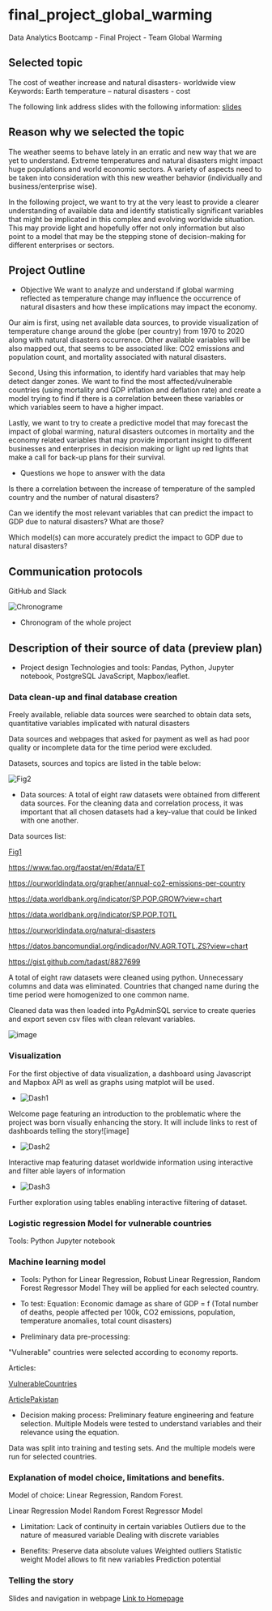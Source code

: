 # final_project_global_warming
Data Analytics Bootcamp - Final Project - Team Global Warming


## Selected topic 
The cost of weather increase and natural disasters- worldwide view
 Keywords: Earth temperature – natural disasters - cost

The following link address slides with the following information: 
[slides](https://docs.google.com/presentation/d/1NoE9vUd6RThqdDHh4d1OVyLSLFeM9awF/edit?usp=sharing&ouid=114301235931032176624&rtpof=true&sd=true) 

## Reason why we selected the topic 

The weather seems to behave lately in an erratic and new way that we are yet to understand.
Extreme temperatures and natural disasters might impact huge populations and world economic sectors.
A variety of aspects need to be taken into consideration with this new weather behavior (individually and business/enterprise wise). 

In the following project, we want to try at the very least to provide a clearer understanding of available data and identify statistically significant variables that might be implicated in this complex and evolving worldwide situation. This may provide light and hopefully offer not only information but also point to a model that may be the stepping stone of decision-making for different enterprises or sectors. 


## Project Outline
- Objective 
We want to analyze and understand if global warming reflected as temperature change may influence the occurrence of natural disasters and how these implications may impact the economy.

Our aim is first, using net available data sources, to provide visualization of temperature change around the globe (per country) from 1970 to 2020 along with natural disasters occurrence. Other available variables will be also mapped out, that seems to be associated like: CO2 emissions and population count, and mortality associated with natural disasters. 

Second, Using this information, to identify hard variables that may help detect danger zones. We want to find the most affected/vulnerable countries (using mortality and GDP inflation and deflation rate) and create a model trying to find if there is a correlation between these variables or which variables seem to have a higher impact. 

Lastly, we want to try to create a predictive model that may forecast the impact of global warming, natural disasters outcomes in mortality and the economy related variables that may provide important insight to different businesses and enterprises in decision making or light up red lights that make a call for back-up plans for their survival.  



- Questions we hope to answer with the data

Is there a correlation between the increase of temperature of the sampled country and the number of natural disasters? 


Can we identify the most relevant variables that can predict the impact to GDP due to natural disasters? What are those?


Which model(s) can more accurately predict the impact to GDP due to natural disasters?




## Communication protocols
GitHub and Slack


![Chronograme](resources/chronograme.png)
- Chronogram of the whole project 

## Description of their source of data (preview plan)
- Project design 
Technologies and tools: Pandas, Python, Jupyter notebook, PostgreSQL  JavaScript, Mapbox/leaflet.


### Data clean-up and final database creation
Freely available, reliable data sources were searched to obtain data sets, quantitative variables implicated with natural disasters



Data sources and webpages that asked for payment as well as had poor quality or incomplete data for the time period were excluded. 

Datasets, sources and topics are listed in the table below:

![Fig2](resources/Dataset.png)



- Data sources: A total of eight raw datasets were obtained from different data sources. For the cleaning data and correlation process, it was important that all chosen datasets had a key-value that could be linked with one another.



Data sources list: 

[Fig1](resources/Datasources1.png)

https://www.fao.org/faostat/en/#data/ET

https://ourworldindata.org/grapher/annual-co2-emissions-per-country

https://data.worldbank.org/indicator/SP.POP.GROW?view=chart

https://data.worldbank.org/indicator/SP.POP.TOTL

https://ourworldindata.org/natural-disasters

https://datos.bancomundial.org/indicador/NV.AGR.TOTL.ZS?view=chart

https://gist.github.com/tadast/8827699

A total of eight raw datasets were cleaned using python. Unnecessary columns and data was eliminated. Countries that changed name during the time period were homogenized to one common name.


Cleaned data was then loaded into PgAdminSQL service to create queries and export seven csv files with clean relevant variables. 

![image](sql/final_project_erd.png)


### Visualization
For the first objective of data visualization, a dashboard using Javascript and Mapbox API as well as graphs using matplot will be used.

- ![Dash1](resources/lighttest.png)

Welcome page featuring an introduction to the problematic where the project was born visually enhancing the story. It will include links to rest of dashboards telling the story![image]

- ![Dash2](resources/map.png)

Interactive map featuring dataset worldwide information using  interactive and filter able layers of information

- ![Dash3](resources/dash3.png)

Further exploration using tables enabling interactive filtering of dataset.

### Logistic regression Model for vulnerable countries
Tools: Python Jupyter notebook 


### Machine learning model 
- Tools: Python for Linear Regression, Robust Linear Regression, Random Forest Regressor Model 
They will be applied for each selected country. 


- To test: 
Equation:
Economic damage as share of GDP = f (Total number of deaths, people affected per 100k, CO2 emissions, population, temperature anomalies, total count disasters)




- Preliminary data pre-processing:

"Vulnerable" countries were selected according to economy reports. 

Articles: 

[VulnerableCountries](https://germanwatch.org/sites/default/files/Resumen%20Indice%20de%20Riesgo%20Clim%C3%A1tico%20Global%202021.pdf)

[ArticlePakistan](https://www.nature.com/articles/d41586-022-02813-6?utm_source=Nature+Briefing&utm_ca[…]02&utm_medium=email&utm_term=0_c9dfd39373-dc4c023d09-45884258)


-  Decision making process: Preliminary feature engineering and feature selection.
Multiple Models were tested to understand variables and their relevance using the equation. 

Data was split into training and testing sets. And the multiple models were run for selected countries.  


### Explanation of model choice, limitations and benefits.

 Model of choice: Linear Regression, Random Forest.


Linear Regression Model
Random Forest Regressor Model 
 
- Limitation: Lack of continuity in certain variables 
Outliers due to the nature of measured variable
Dealing with discrete variables 

- Benefits: Preserve data absolute values
Weighted outliers
Statistic weight
Model allows to fit new variables
Prediction potential


### Telling the story
Slides and navigation in webpage 
[Link to Homepage]() 







